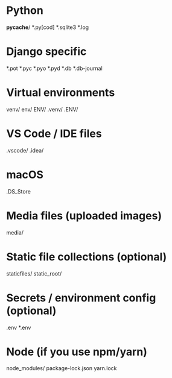 # Python
__pycache__/
*.py[cod]
*.sqlite3
*.log

# Django specific
*.pot
*.pyc
*.pyo
*.pyd
*.db
*.db-journal

# Virtual environments
venv/
env/
ENV/
.venv/
.ENV/

# VS Code / IDE files
.vscode/
.idea/

# macOS
.DS_Store

# Media files (uploaded images)
media/

# Static file collections (optional)
staticfiles/
static_root/

# Secrets / environment config (optional)
.env
*.env

# Node (if you use npm/yarn)
node_modules/
package-lock.json
yarn.lock
